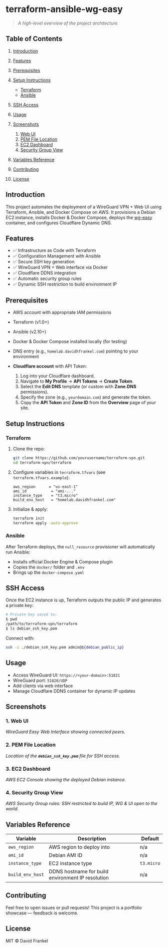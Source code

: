 # terraform-ansible-wg-easy

> *A high-level overview of the project architecture.*

## Table of Contents

1. [Introduction](#introduction)
2. [Features](#features)
3. [Prerequisites](#prerequisites)
4. [Setup Instructions](#setup-instructions)

   * [Terraform](#terraform)
   * [Ansible](#ansible)
5. [SSH Access](#ssh-access)
6. [Usage](#usage)
7. [Screenshots](#screenshots)

   1. [Web UI](#1-web-ui)
   2. [PEM File Location](#2-pem-file-location)
   3. [EC2 Dashboard](#3-ec2-dashboard)
   4. [Security Group View](#4-security-group-view)
8. [Variables Reference](#variables-reference)
9. [Contributing](#contributing)
10. [License](#license)

## Introduction

This project automates the deployment of a WireGuard VPN + Web UI using Terraform, Ansible, and Docker Compose on AWS.
It provisions a Debian EC2 instance, installs Docker & Docker Compose, deploys the [wg-easy](https://github.com/weejewel/wg-easy) container, and configures Cloudflare Dynamic DNS.

## Features

* ✅ Infrastructure as Code with Terraform
* ✅ Configuration Management with Ansible
* ✅ Secure SSH key generation
* ✅ WireGuard VPN + Web interface via Docker
* ✅ Cloudflare DDNS integration
* ✅ Automatic security group rules
* ✅ Dynamic SSH restriction to build environment IP

## Prerequisites

* AWS account with appropriate IAM permissions
* Terraform (v1.0+)
* Ansible (v2.10+)
* Docker & Docker Compose installed locally (for testing)
* DNS entry (e.g., `homelab.davidhfrankel.com`) pointing to your environment
* **Cloudflare account** with API Token:

  1. Log into your Cloudflare dashboard.
  2. Navigate to **My Profile** → **API Tokens** → **Create Token**.
  3. Select the **Edit DNS** template (or custom with **Zone.DNS** permissions).
  4. Specify the zone (e.g., `yourdomain.com`) and generate the token.
  5. Copy the **API Token** and **Zone ID** from the **Overview** page of your site.

## Setup Instructions

### Terraform

1. Clone the repo:

   ```bash
   git clone https://github.com/yourusername/terraform-vpn.git
   cd terraform-vpn/terraform
   ```
2. Configure variables in `terraform.tfvars` (see `terraform.tfvars.example`):

   ```hcl
   aws_region      = "us-east-1"
   ami_id           = "ami-..."
   instance_type    = "t3.micro"
   build_env_host   = "homelab.davidhfrankel.com"
   ```
3. Initialize & apply:

   ```bash
   terraform init
   terraform apply -auto-approve
   ```

### Ansible

After Terraform deploys, the `null_resource` provisioner will automatically run Ansible:

* Installs official Docker Engine & Compose plugin
* Copies the `docker/` folder and `.env`
* Brings up the `docker-compose.yaml`

## SSH Access

Once the EC2 instance is up, Terraform outputs the public IP and generates a private key:

```bash
# Private key saved to:
$ pwd
/path/to/terraform-vpn/terraform
$ ls debian_ssh_key.pem
```

Connect with:

```bash
ssh -i ./debian_ssh_key.pem admin@${debian_public_ip}
```

## Usage

* Access WireGuard UI: `https://<your-domain>:51821`
* WireGuard port: `51820/UDP`
* Add clients via web interface
* Manage Cloudflare DDNS container for dynamic IP updates

## Screenshots

### 1. Web UI

*WireGuard Easy Web Interface showing connected peers.*

### 2. PEM File Location

*Location of the ****`debian_ssh_key.pem`**** file for SSH access.*

### 3. EC2 Dashboard

*AWS EC2 Console showing the deployed Debian instance.*

### 4. Security Group View

*AWS Security Group rules: SSH restricted to build IP, WG & UI open to the world.*

## Variables Reference

| Variable         | Description                                       | Default    |
| ---------------- | ------------------------------------------------- | ---------- |
| `aws_region`     | AWS region to deploy into                         | n/a        |
| `ami_id`         | Debian AMI ID                                     | n/a        |
| `instance_type`  | EC2 instance type                                 | `t3.micro` |
| `build_env_host` | DDNS hostname for build environment IP resolution | n/a        |

## Contributing

Feel free to open issues or pull requests! This project is a portfolio showcase — feedback is welcome.

## License

MIT © David Frankel
